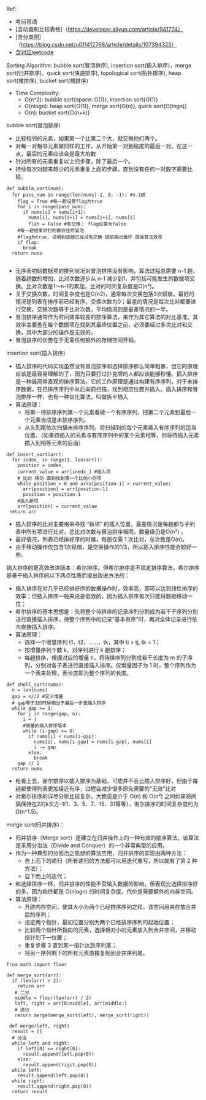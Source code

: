Ref:
- 考前背诵
- [含动画和比较表格]（https://developer.aliyun.com/article/941774）
- [含分类图]（https://blog.csdn.net/u011412768/article/details/107394325）
- [含对应leetcode](https://zhuanlan.zhihu.com/p/77700835)

Sorting Algorithm: bubble sort(冒泡排序), insertion sort(插入排序)，merge sort(归并排序)，quick sort(快速排序), topological sort(拓扑排序), heap sort(堆排序), bucket sort(桶排序)
- Time Complexity:
  - O(n^2): bubble sort{space: O(1)}, insertion sort{O(1)}
  - O(nlogn): heap sort{O(1)}, merge sort{O(n)}, quick sort{O(logn)}
  - O(n): bucket sort{O(n+k)}

bubble sort(冒泡排序)
- 比较相邻的元素，如果第一个比第二个大，就交换他们两个。
- 对每一对相邻元素做同样的工作，从开始第一对到结尾的最后一对。在这一点，最后的元素应该会是最大的数
- 针对所有的元素重复以上的步骤，除了最后一个。
- 持续每次对越来越少的元素重复上面的步骤，直到没有任何一对数字需要比较。
~~~
def bubble_sort(num);
  for pass_num in range(len(nums)-1, 0, -1): #n-1趟
    flag = True #每一趟设置flag为true
    for i in range(pass_num):
      if nums[i] > nums[i+1]:
        nums[i], nums[i+1] = nums[i+1], nums[i]
        flah = False #有交换： flag设置为false 
    #每一趟结束后打的数会往后冒泡
    #flag为true, 说明到这趟已经没有交换 提前跳出循环 提高算法效率
    if flag:
      break
  return nums
      
~~~
- 无序表初始数据项的排列状况对冒泡排序没有影响，算法过程总需要 n-1 趟，随着趟数的增加，比对次数逐步从 n-1 减少到1，并包括可能发生的数据项交换。比对次数是1～n-1的累加，比对的时间复杂度是O(n²)。
- 关于交换次数，时间复杂度也是O(n2)，通常每次交换包括3次赋值。最好的情况是列表在排序前已经有序，交换次数为0；最差的情况是每次比对都要进行交换，交换次数等于比对次数，平均情况则是最差情况的一半。
- 冒泡排序通常作为时间效率较差的排序算法，来作为其它算法的对比基准。其效率主要差在每个数据项在找到其最终位置之前，必须要经过多次比对和交换，其中大部分的操作是无效的。
- 冒泡排序的优势在于无需任何额外的存储空间开销。

insertion sort(插入排序)
- 插入排序的代码实现虽然没有冒泡排序和选择排序那么简单粗暴，但它的原理应该是最容易理解的了，因为只要打过扑克牌的人都应该能够秒懂。插入排序是一种最简单直观的排序算法，它的工作原理是通过构建有序序列，对于未排序数据，在已排序序列中从后向前扫描，找到相应位置并插入。插入排序和冒泡排序一样，也有一种优化算法，叫做拆半插入
- 算法原理：
  - 将第一待排序序列第一个元素看做一个有序序列，把第二个元素到最后一个元素当成是未排序序列。
  - 从头到尾依次扫描未排序序列，将扫描到的每个元素插入有序序列的适当位置。（如果待插入的元素与有序序列中的某个元素相等，则将待插入元素插入到相等元素的后面）
~~~
def insert_sort(arr):
  for index_ in range(1, len(arr)):
    position = index_
    current_value = arr[inedx_] #插入项
    # 比对 移动 直到找到第一个比他小的项
    while position > 0 and arra[position-1] > current_value:
      arr[position] = arr[position-1]
      position = position-1
    #插入新项
    arr[position] = current_value
 return arr
~~~
- 插入排序的比对主要用来寻找 “新项” 的插入位置，最差情况是每趟都与子列表中所有项进行比对，总比对次数与冒泡排序相同，数量级仍是O(n²) 。
- 最好情况，列表已经排好序的时候，每趟仅需 1 次比对，总次数是O(n)。
- 由于移动操作仅包含1次赋值，是交换操作的1/3，所以插入排序性能会较好一些。

插入排序的更高效改进版本：希尔排序。但希尔排序是不稳定排序算法。希尔排序是基于插入排序的以下两点性质而提出改进方法的：
- 插入排序在对几乎已经排好序的数据操作时，效率高，即可以达到线性排序的效率；但插入排序一般来说是低效的，因为插入排序每次只能将数据移动一位；
- 希尔排序的基本思想是：先将整个待排序的记录序列分割成为若干子序列分别进行直接插入排序，待整个序列中的记录“基本有序”时，再对全体记录进行依次直接插入排序。
- 算法原理：
  - 选择一个增量序列 t1，t2，……，tk，其中 ti > tj, tk = 1；
  - 按增量序列个数 k，对序列进行 k 趟排序；
  - 每趟排序，根据对应的增量 ti，将待排序列分割成若干长度为 m 的子序列，分别对各子表进行直接插入排序。仅增量因子为 1 时，整个序列作为一个表来处理，表长度即为整个序列的长度。
~~~
def shell_sort(nums):
  n = len(nums)
  gap = n//2 #定义增量
  # gap等于1的时候相当于最后一步是插入排序
  while gap >= 1:
    for j in range(gap, n):
      i = j 
      #增量的插入排序版本
      while (i-gap) >= 0:
        if nums[i] < nums[i-gap]:
          nums[i], nums[i-gap] = nums[i-gap], nums[i]
          i -= gap 
        else:
          break 
    gap // 2
  return nums
~~~
- 粗看上去，谢尔排序以插入排序为基础，可能并不会比插入排序好，但由于每趟都使得列表更加接近有序，过程会减少很多原先需要的“无效”比对
- 对希尔排序的详尽分析比较复杂，大致说是介于 O(n) 和 O(n²) 之间如果将间隔保持在2的k次方-1(1、3、5、7、15、31等等），谢尔排序的时间复杂度约为O(n^1.5)。

merge sort(归并排序)：
- 归并排序（Merge sort）是建立在归并操作上的一种有效的排序算法。该算法是采用分治法（Divide and Conquer）的一个非常典型的应用。
- 作为一种典型的分而治之思想的算法应用，归并排序的实现由两种方法：
  - 自上而下的递归（所有递归的方法都可以用迭代重写，所以就有了第 2 种方法）；
  - 自下而上的迭代；
- 和选择排序一样，归并排序的性能不受输入数据的影响，但表现比选择排序好的多，因为始终都是 O(nlogn) 的时间复杂度。代价是需要额外的内存空间。
- 算法原理：
  - 开辟内存空间，使其大小为两个已经排序序列之和，该空间用来存放合并后的序列；
  - 设定两个指针，最初位置分别为两个已经排序序列的起始位置；
  - 比较两个指针所指向的元素，选择相对小的元素放入到合并空间，并移动指针到下一位置；
  - 重复步骤 3 直到某一指针达到序列尾；
  - 将另一序列剩下的所有元素直接复制到合并序列尾。
~~~
from math import floor

def merge_sort(arr):
  if (len(arr) < 2):
    return arr 
   # 二分
   middle = floor(len(arr) / 2)
   left, right = arr[0:middle], arr[middle:]
   # 递归
   return merge(merge_sort(left), merge_sort(right))
   
 def merge(left, right)
  result = []
  # 分治
  while left and right:
    if left[0] <= right[0]:
      result.append(left.pop(0))
    else:
      result.append(rigit.pop(0))
  while left:
    result.append(left.pop(0))
  while right:
    result.append(right.pop(0))
  return result
~~~
